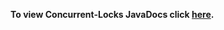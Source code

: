 **To view Concurrent-Locks JavaDocs click [here](http://htmlpreview.github.io/?http://raw.githubusercontent.com/npgall/concurrent-locks/master/documentation/javadoc/apidocs/index.html).**